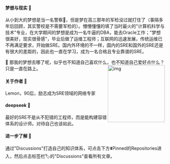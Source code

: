 #### 梦想与现实 🌴
从小到大的梦想是当一名警察👮，但是梦在高三那年的军检没过就打住了（事隔多年后回顾，其实警校是不需要军检的）。懵懵懂懂的填了当时最火的"计算机科学与技术"专业，在大学期间的梦想是成为一名牛逼的DBA，能去Oracle工作；"梦想很美好，现实很骨感"，毕业后做了运维工程师；互联网的迅速发展，传统运维已不再满足要求，开始做SRE。国内外环境的不一样，国内的SRE和国外的SRE还是有很大的差距的，因此也一直在学习，成为一名合格且专业靠谱的SRE。

🤔️ 那我的梦想去哪了呢，似乎也不知道自己喜欢什么，也不知道自己爱好点什么？ 只是一直在路上。
<img align="right" alt="img" src="https://github.com/user-attachments/assets/3b4b3cbd-3cac-4c87-955b-ac271d2258e7" width="180" height="auto" />
#### 关于作者 🎯
Lemon，90后，励志成为SRE领域的网络专家

#### deepseek 🍻  
最好的SRE不是从不犯错的工程师，而是能构建容错体系的设计师。对待自己也该如此。 

#### 进一步了解 🥤
通过"Discussions"打造自己的知识体系，可点击下方⬇️Pinned的Repositories进入，然后点击标签栏🏷️的"Discussions"查看所有文章。
